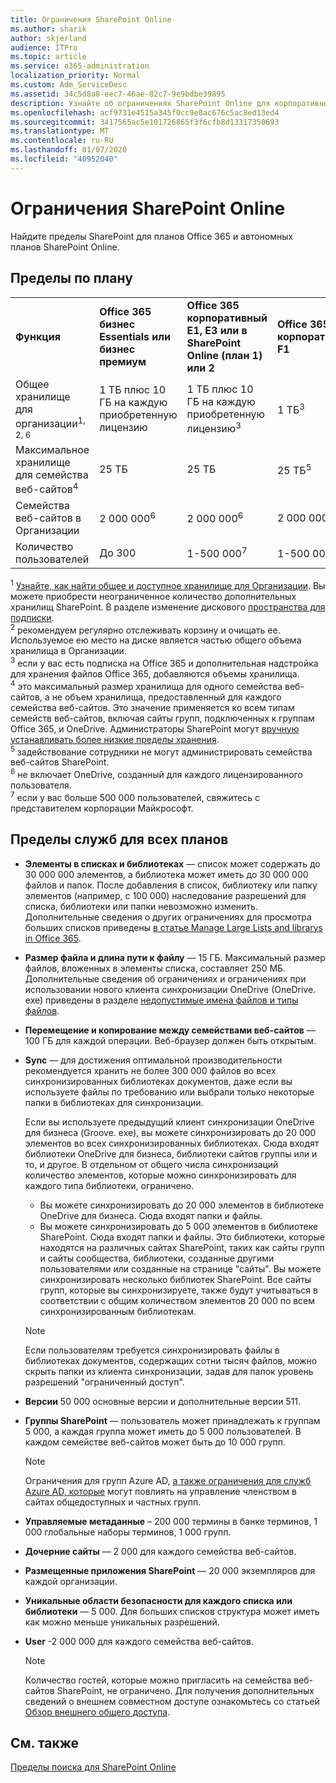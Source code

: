 ```yaml
---
title: Ограничения SharePoint Online
ms.author: sharik
author: skjerland
audience: ITPro
ms.topic: article
ms.service: o365-administration
localization_priority: Normal
ms.custom: Adm_ServiceDesc
ms.assetid: 34c5d8a8-eec7-46ae-82c7-9e9bdbe39895
description: Узнайте об ограничениях SharePoint Online для корпоративных и автономных планов Office 365.
ms.openlocfilehash: acf9731e4515a345f0cc9e0ac676c5ac8ed13ed4
ms.sourcegitcommit: 3417565ac5e101726865f3f6cfb8d13317350693
ms.translationtype: MT
ms.contentlocale: ru-RU
ms.lasthandoff: 01/07/2020
ms.locfileid: "40952040"
---
```

# <a name="sharepoint-online-limits"></a>Ограничения SharePoint Online

Найдите пределы SharePoint для планов Office 365 и автономных планов SharePoint Online.
  
## <a name="limits-by-plan"></a>Пределы по плану 

|||||
|:-----|:-----|:-----|:-----|
|**Функция** <br/> |**Office 365 бизнес Essentials или бизнес премиум** <br/> |**Office 365 корпоративный E1, E3 или в SharePoint Online (план 1) или 2** <br/> | **Office 365 корпоративный F1** <br/> |
|Общее хранилище для организации<sup>1, 2, 6</sup> <br/> |1 ТБ плюс 10 ГБ на каждую приобретенную лицензию  <br/> |1 ТБ плюс 10 ГБ на каждую приобретенную лицензию<sup>3</sup> <br/> |1 ТБ<sup>3</sup> <br/> |
|Максимальное хранилище для семейства веб-сайтов<sup>4</sup><br/> |25 ТБ <br/> |25 ТБ <br/> |25 ТБ<sup>5</sup> <br/> |
|Семейства веб-сайтов в Организации  <br/> |2 000 000<sup>6</sup> <br/> |2 000 000<sup>6</sup> <br/> |2 000 000<br/> |
|Количество пользователей  <br/> |До 300  <br/> |1-500 000<sup>7</sup> <br/> |1-500 000<sup>7</sup> <br/> |
   
<sup>1</sup> [Узнайте, как найти общее и доступное хранилище для Организации](/sharepoint/manage-site-collection-storage-limits). Вы можете приобрести неограниченное количество дополнительных хранилищ SharePoint. В разделе изменение дискового [пространства для подписки](/office365/admin/subscriptions-and-billing/add-storage-space). 
<br/><sup>2</sup> рекомендуем регулярно отслеживать корзину и очищать ее. Используемое ею место на диске является частью общего объема хранилища в Организации. 
<br/> <sup>3</sup> если у вас есть подписка на Office 365 и дополнительная надстройка для хранения файлов Office 365, добавляются объемы хранилища. 
<br/> <sup>4</sup> это максимальный размер хранилища для одного семейства веб-сайтов, а не объем хранилища, предоставленный для каждого семейства веб-сайтов. Это значение применяется ко всем типам семейств веб-сайтов, включая сайты групп, подключенных к группам Office 365, и OneDrive. Администраторы SharePoint могут [вручную устанавливать более низкие пределы хранения](/sharepoint/manage-site-collection-storage-limits#manage-individual-site-storage-limits). 
<br/> <sup>5</sup> задействование сотрудники не могут администрировать семейства веб-сайтов SharePoint. 
<br/> <sup>6</sup> не включает OneDrive, созданный для каждого лицензированного пользователя. 
<br/> <sup>7</sup> если у вас больше 500 000 пользователей, свяжитесь с представителем корпорации Майкрософт. 
  
## <a name="service-limits-for-all-plans"></a>Пределы служб для всех планов

- **Элементы в списках и библиотеках** — список может содержать до 30 000 000 элементов, а библиотека может иметь до 30 000 000 файлов и папок. После добавления в список, библиотеку или папку элементов (например, с 100 000) наследование разрешений для списка, библиотеки или папки невозможно изменить. Дополнительные сведения о других ограничениях для просмотра больших списков приведены [в статье Manage Large Lists and librarys in Office 365](https://support.office.com/article/b4038448-ec0e-49b7-b853-679d3d8fb784). 

- **Размер файла и длина пути к файлу** — 15 ГБ. Максимальный размер файлов, вложенных в элементы списка, составляет 250 МБ. Дополнительные сведения об ограничениях и ограничениях при использовании нового клиента синхронизации OneDrive (OneDrive. exe) приведены в разделе [недопустимые имена файлов и типы файлов](https://support.office.com/article/64883a5d-228e-48f5-b3d2-eb39e07630fa).

- **Перемещение и копирование между семействами веб-сайтов** — 100 ГБ для каждой операции. Веб-браузер должен быть открытым.

- **Sync** — для достижения оптимальной производительности рекомендуется хранить не более 300 000 файлов во всех синхронизированных библиотеках документов, даже если вы используете файлы по требованию или выбрали только некоторые папки в библиотеках для синхронизации.

    Если вы используете предыдущий клиент синхронизации OneDrive для бизнеса (Groove. exe), вы можете синхронизировать до 20 000 элементов во всех синхронизированных библиотеках. Сюда входят библиотеки OneDrive для бизнеса, библиотеки сайтов группы или и то, и другое. В отдельном от общего числа синхронизаций количество элементов, которые можно синхронизировать для каждого типа библиотеки, ограничено.
    - Вы можете синхронизировать до 20 000 элементов в библиотеке OneDrive для бизнеса. Сюда входят папки и файлы. 
    - Вы можете синхронизировать до 5 000 элементов в библиотеке SharePoint. Сюда входят папки и файлы. Это библиотеки, которые находятся на различных сайтах SharePoint, таких как сайты групп и сайты сообщества, библиотеки, созданные другими пользователями или созданные на странице "сайты". Вы можете синхронизировать несколько библиотек SharePoint. Все сайты групп, которые вы синхронизируете, также будут учитываться в соответствии с общим количеством элементов 20 000 по всем синхронизированным библиотекам.

    > [!NOTE]
    > Если пользователям требуется синхронизировать файлы в библиотеках документов, содержащих сотни тысяч файлов, можно скрыть папки из клиента синхронизации, задав для папок уровень разрешений "ограниченный доступ". 

- **Версии** 50 000 основные версии и дополнительные версии 511.

- **Группы SharePoint** — пользователь может принадлежать к группам 5 000, а каждая группа может иметь до 5 000 пользователей. В каждом семействе веб-сайтов может быть до 10 000 групп.
    > [!NOTE]
    > Ограничения для групп Azure AD, [а также ограничения для служб Azure AD, которые](https://docs.microsoft.com/azure/active-directory/users-groups-roles/directory-service-limits-restrictions) могут повлиять на управление членством в сайтах общедоступных и частных групп. 
- **Управляемые метаданные** – 200 000 термины в банке терминов, 1 000 глобальные наборы терминов, 1 000 групп.

- **Дочерние сайты** — 2 000 для каждого семейства веб-сайтов.

- **Размещенные приложения SharePoint** — 20 000 экземпляров для каждой организации.

- **Уникальные области безопасности для каждого списка или библиотеки** — 5 000. Для больших списков структура может иметь как можно меньше уникальных разрешений.

- **User** -2 000 000 для каждого семейства веб-сайтов.
    > [!NOTE]
    > Количество гостей, которые можно пригласить на семейства веб-сайтов SharePoint, не ограничено. Для получения дополнительных сведений о внешнем совместном доступе ознакомьтесь со статьей [Обзор внешнего общего доступа](https://docs.microsoft.com/sharepoint/external-sharing-overview).
## <a name="see-also"></a>См. также

[Пределы поиска для SharePoint Online](https://docs.microsoft.com/sharepoint/search-limits)
